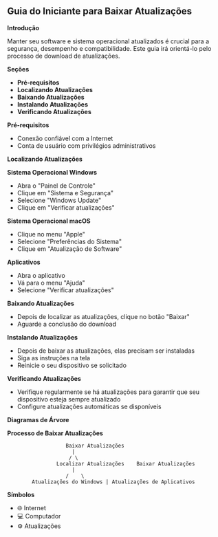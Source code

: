 ## Guia do Iniciante para Baixar Atualizações

**Introdução**

Manter seu software e sistema operacional atualizados é crucial para a segurança, desempenho e compatibilidade. Este guia irá orientá-lo pelo processo de download de atualizações.

**Seções**

* **Pré-requisitos**
* **Localizando Atualizações**
* **Baixando Atualizações**
* **Instalando Atualizações**
* **Verificando Atualizações**

**Pré-requisitos**

* Conexão confiável com a Internet
* Conta de usuário com privilégios administrativos

**Localizando Atualizações**

**Sistema Operacional Windows**

* Abra o "Painel de Controle"
* Clique em "Sistema e Segurança"
* Selecione "Windows Update"
* Clique em "Verificar atualizações"

**Sistema Operacional macOS**

* Clique no menu "Apple"
* Selecione "Preferências do Sistema"
* Clique em "Atualização de Software"

**Aplicativos**

* Abra o aplicativo
* Vá para o menu "Ajuda"
* Selecione "Verificar atualizações"

**Baixando Atualizações**

* Depois de localizar as atualizações, clique no botão "Baixar"
* Aguarde a conclusão do download

**Instalando Atualizações**

* Depois de baixar as atualizações, elas precisam ser instaladas
* Siga as instruções na tela
* Reinicie o seu dispositivo se solicitado

**Verificando Atualizações**

* Verifique regularmente se há atualizações para garantir que seu dispositivo esteja sempre atualizado
* Configure atualizações automáticas se disponíveis

**Diagramas de Árvore**

**Processo de Baixar Atualizações**

```
                   Baixar Atualizações
                     |
                    / \
                Localizar Atualizações    Baixar Atualizações
                     |
                   /    \
        Atualizações do Windows | Atualizações de Aplicativos
```

**Símbolos**

* 🌐 Internet
* 💻 Computador
* ⚙️ Atualizações